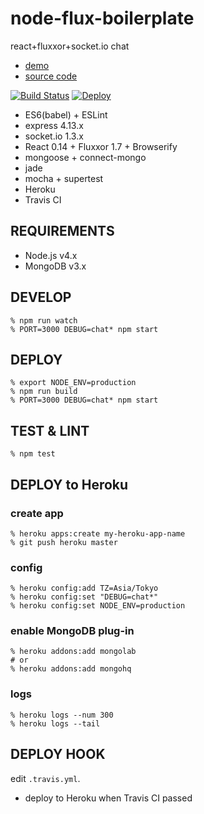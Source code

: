 node-flux-boilerplate
=====================
react+fluxxor+socket.io chat

- [demo](https://node-flux-boilerplate.herokuapp.com/)
- [source code](https://github.com/shokai/node-flux-boilerplate)

[![Build Status](https://travis-ci.org/shokai/node-flux-boilerplate.svg?branch=master)](https://travis-ci.org/shokai/node-flux-boilerplate)
[![Deploy](https://www.herokucdn.com/deploy/button.png)](https://heroku.com/deploy)

- ES6(babel) + ESLint
- express 4.13.x
- socket.io 1.3.x
- React 0.14 + Fluxxor 1.7 + Browserify
- mongoose + connect-mongo
- jade
- mocha + supertest
- Heroku
- Travis CI


REQUIREMENTS
------------

- Node.js v4.x
- MongoDB v3.x


DEVELOP
-------

    % npm run watch
    % PORT=3000 DEBUG=chat* npm start

DEPLOY
------

    % export NODE_ENV=production
    % npm run build
    % PORT=3000 DEBUG=chat* npm start

TEST & LINT
-----------

    % npm test

DEPLOY to Heroku
----------------

### create app

    % heroku apps:create my-heroku-app-name
    % git push heroku master

### config

    % heroku config:add TZ=Asia/Tokyo
    % heroku config:set "DEBUG=chat*"
    % heroku config:set NODE_ENV=production

### enable MongoDB plug-in

    % heroku addons:add mongolab
    # or
    % heroku addons:add mongohq

### logs

    % heroku logs --num 300
    % heroku logs --tail


DEPLOY HOOK
-----------

edit `.travis.yml`.

- deploy to Heroku when Travis CI passed
